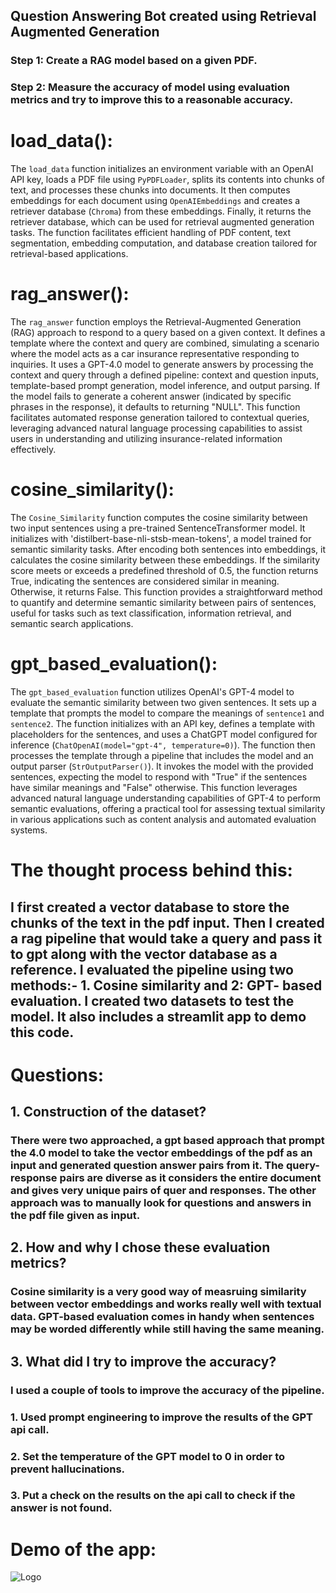 ## Question Answering Bot created using Retrieval Augmented Generation


### Step 1: Create a RAG model based on a given PDF.
### Step 2: Measure the accuracy of model using evaluation metrics and try to improve this to a reasonable accuracy.

# load_data():
The `load_data` function initializes an environment variable with an OpenAI API key, loads a PDF file using `PyPDFLoader`, splits its contents into chunks of text, and processes these chunks into documents. It then computes embeddings for each document using `OpenAIEmbeddings` and creates a retriever database (`Chroma`) from these embeddings. Finally, it returns the retriever database, which can be used for retrieval augmented generation tasks. The function facilitates efficient handling of PDF content, text segmentation, embedding computation, and database creation tailored for retrieval-based applications.

# rag_answer():
The `rag_answer` function employs the Retrieval-Augmented Generation (RAG) approach to respond to a query based on a given context. It defines a template where the context and query are combined, simulating a scenario where the model acts as a car insurance representative responding to inquiries. It uses a GPT-4.0 model to generate answers by processing the context and query through a defined pipeline: context and question inputs, template-based prompt generation, model inference, and output parsing. If the model fails to generate a coherent answer (indicated by specific phrases in the response), it defaults to returning "NULL". This function facilitates automated response generation tailored to contextual queries, leveraging advanced natural language processing capabilities to assist users in understanding and utilizing insurance-related information effectively.

# cosine_similarity():
The `Cosine_Similarity` function computes the cosine similarity between two input sentences using a pre-trained SentenceTransformer model. It initializes with 'distilbert-base-nli-stsb-mean-tokens', a model trained for semantic similarity tasks. After encoding both sentences into embeddings, it calculates the cosine similarity between these embeddings. If the similarity score meets or exceeds a predefined threshold of 0.5, the function returns True, indicating the sentences are considered similar in meaning. Otherwise, it returns False. This function provides a straightforward method to quantify and determine semantic similarity between pairs of sentences, useful for tasks such as text classification, information retrieval, and semantic search applications.

# gpt_based_evaluation():
The `gpt_based_evaluation` function utilizes OpenAI's GPT-4 model to evaluate the semantic similarity between two given sentences. It sets up a template that prompts the model to compare the meanings of `sentence1` and `sentence2`. The function initializes with an API key, defines a template with placeholders for the sentences, and uses a ChatGPT model configured for inference (`ChatOpenAI(model="gpt-4", temperature=0)`). The function then processes the template through a pipeline that includes the model and an output parser (`StrOutputParser()`). It invokes the model with the provided sentences, expecting the model to respond with "True" if the sentences have similar meanings and "False" otherwise. This function leverages advanced natural language understanding capabilities of GPT-4 to perform semantic evaluations, offering a practical tool for assessing textual similarity in various applications such as content analysis and automated evaluation systems.

# The thought process behind this:

## I first created a vector database to store the chunks of the text in the pdf input. Then I created a rag pipeline that would take a query and pass it to gpt along with the vector database as a reference. I evaluated the pipeline using two methods:- 1. Cosine similarity and 2: GPT- based evaluation. I created two datasets to test the model. It also includes a streamlit app to demo this code.


# Questions:

## 1. Construction of the dataset? 
### There were two approached, a gpt based approach that prompt the 4.0 model to take the vector embeddings of the pdf as an input and generated question answer pairs from it. The query-response pairs are diverse as it considers the entire document and gives very unique pairs of quer and responses. The other approach was to manually look for questions and answers in the pdf file given as input.

## 2. How and why I chose these evaluation metrics?
### Cosine similarity is a very good way of measruing similarity between vector embeddings and works really well with textual data. GPT-based evaluation comes in handy when sentences may be worded differently while still having the same meaning.

## 3. What did I try to improve the accuracy?
### I used a couple of tools to improve the accuracy of the pipeline. 
### 1. Used prompt engineering to improve the results of the GPT api call.
### 2. Set the temperature of the GPT model to 0 in order to prevent hallucinations.
### 3. Put a check on the results on the api call to check if the answer is not found.


# Demo of the app:
![Logo]([https://github.com/username/repository/blob/main/images/logo.png](https://github.com/AkaPathak/RAG_Question_Ans_app/blob/main/Demo.png))
